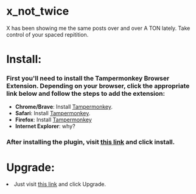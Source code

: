 # x_not_twice
X has been showing me the same posts over and over A TON lately. Take control of your spaced repitition.

<h1>Install:</h1>
<h3>First you'll need to install the Tampermonkey Browser Extension. Depending on your browser, click the appropriate link below and follow the steps to add the extension:</h3>

<ul>
<li><b>Chrome/Brave</b>: Install <a href="https://chrome.google.com/webstore/detail/dhdgffkkebhmkfjojejmpbldmpobfkfo">Tampermonkey</a>.</li>
<li><b>Safari</b>: Install <a href="https://tampermonkey.net/?ext=dhdg&browser=safari">Tampermonkey</a>.</li>
<li><b>Firefox</b>: Install <a href="https://addons.mozilla.org/en-US/firefox/addon/tampermonkey/">Tampermonkey</a></li>
<li><b>Internet Explorer</b>: why?</li>
</ul>
<h3>After installing the plugin, visit <a href="https://github.com/frankamedic/x_not_twice/raw/refs/heads/main/xnottwice.user.js">this link</a>  and click install.</h3>

<h1>Upgrade:</h1>
<li>Just visit <a href="https://github.com/frankamedic/x_not_twice/raw/refs/heads/main/xnottwice.user.js">this link</a> and click Upgrade.</li>
